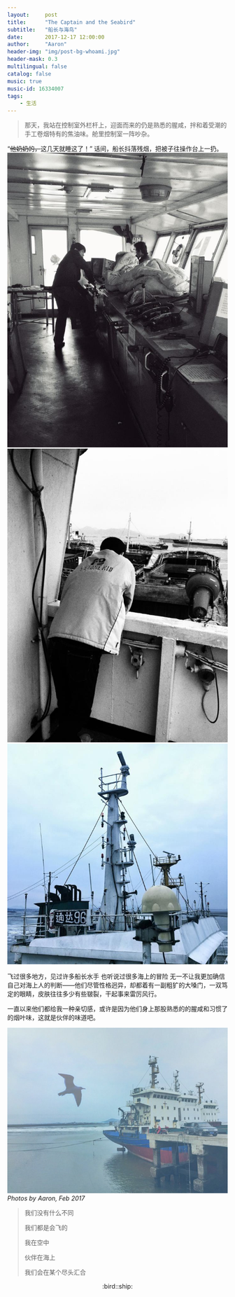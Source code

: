 ```yaml
---
layout:     post
title:      "The Captain and the Seabird"
subtitle:   "船长与海鸟"
date:       2017-12-17 12:00:00
author:     "Aaron"
header-img: "img/post-bg-whoami.jpg"
header-mask: 0.3
multilingual: false
catalog: false
music: true
music-id: 16334007
tags:
    - 生活
---
```


> 那天，我站在控制室外栏杆上，迎面而来的仍是熟悉的腥咸，拌和着受潮的手工卷烟特有的焦油味。舱里控制室一阵吵杂。

“~~他奶奶的，~~这几天就睡这了！”
话间，船长抖落残烟，把被子往操作台上一扔。
![](/img/in-post/2017-12-17-CaptainSeabird/captain.jpg)
![](/img/in-post/2017-12-17-CaptainSeabird/captain2.jpg)
![](/img/in-post/2017-12-17-CaptainSeabird/ship96.jpg)

飞过很多地方，见过许多船长水手
也听说过很多海上的冒险
无一不让我更加确信自己对海上人的判断——他们尽管性格迥异，却都着有一副粗犷的大嗓门，一双笃定的眼睛，皮肤往往多少有些皲裂，干起事来雷厉风行。

一直以来他们都给我一种亲切感，或许是因为他们身上那股熟悉的的腥咸和习惯了的烟叶味，这就是伙伴的味道吧。

![](/img/in-post/2017-12-17-CaptainSeabird/SeabirdShip.jpg)
*Photos by Aaron, Feb 2017*

> 我们没有什么不同
>
> 我们都是会飞的
>
> 我在空中
>
> 伙伴在海上
>
> 我们会在某个尽头汇合

<center>:bird::ship:</center>
